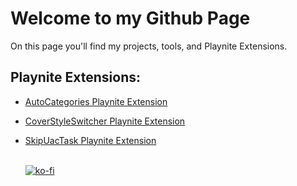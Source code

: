 # Welcome to my Github Page

On this page you'll find my projects, tools, and Playnite Extensions. 

## Playnite Extensions:
- [AutoCategories Playnite Extension](https://github.com/roob-p/AutoCategories-PlayniteExtension/)
- [CoverStyleSwitcher Playnite Extension](https://github.com/roob-p/CoverStyleSwitcher-PlayniteExtension/)
- [SkipUacTask Playnite Extension](https://github.com/roob-p/SkipUacTask-PlayniteExtension/)
   
   
  <br> [![ko-fi](https://ko-fi.com/img/githubbutton_sm.svg)](https://ko-fi.com/E1E214R1KB)
